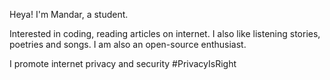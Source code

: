 
Heya! I'm Mandar, a student.

Interested in coding, reading articles on internet. I also like listening stories, poetries and songs.
I am also an open-source enthusiast.

I promote internet privacy and security #PrivacyIsRight

